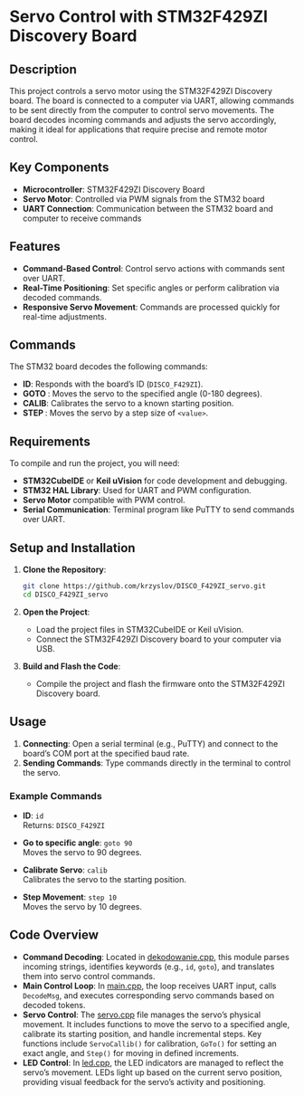 # **Servo Control with STM32F429ZI Discovery Board**

## Description
This project controls a servo motor using the STM32F429ZI Discovery board. The board is connected to a computer via UART, allowing commands to be sent directly from the computer to control servo movements. The board decodes incoming commands and adjusts the servo accordingly, making it ideal for applications that require precise and remote motor control.

## Key Components
- **Microcontroller**: STM32F429ZI Discovery Board
- **Servo Motor**: Controlled via PWM signals from the STM32 board
- **UART Connection**: Communication between the STM32 board and computer to receive commands

## Features
- **Command-Based Control**: Control servo actions with commands sent over UART.
- **Real-Time Positioning**: Set specific angles or perform calibration via decoded commands.
- **Responsive Servo Movement**: Commands are processed quickly for real-time adjustments.

## Commands
The STM32 board decodes the following commands:
- **ID**: Responds with the board’s ID (`DISCO_F429ZI`).
- **GOTO <angle>**: Moves the servo to the specified angle (0-180 degrees).
- **CALIB**: Calibrates the servo to a known starting position.
- **STEP <value>**: Moves the servo by a step size of `<value>`.

## Requirements
To compile and run the project, you will need:
- **STM32CubeIDE** or **Keil uVision** for code development and debugging.
- **STM32 HAL Library**: Used for UART and PWM configuration.
- **Servo Motor** compatible with PWM control.
- **Serial Communication**: Terminal program like PuTTY to send commands over UART.

## Setup and Installation
1. **Clone the Repository**:
   ```bash
   git clone https://github.com/krzyslov/DISCO_F429ZI_servo.git
   cd DISCO_F429ZI_servo
   ```

2. **Open the Project**:
   - Load the project files in STM32CubeIDE or Keil uVision.
   - Connect the STM32F429ZI Discovery board to your computer via USB.

3. **Build and Flash the Code**:
   - Compile the project and flash the firmware onto the STM32F429ZI Discovery board.

## Usage
1. **Connecting**: Open a serial terminal (e.g., PuTTY) and connect to the board’s COM port at the specified baud rate.
2. **Sending Commands**: Type commands directly in the terminal to control the servo.

### Example Commands
- **ID**: `id`  
  Returns: `DISCO_F429ZI`

- **Go to specific angle**: `goto 90`  
  Moves the servo to 90 degrees.

- **Calibrate Servo**: `calib`  
  Calibrates the servo to the starting position.

- **Step Movement**: `step 10`  
  Moves the servo by 10 degrees.

## Code Overview
- **Command Decoding**: Located in [dekodowanie.cpp](https://github.com/krzyslov/DISCO_F429ZI_servo/blob/main/dekodowanie.cpp), this module parses incoming strings, identifies keywords (e.g., `id`, `goto`), and translates them into servo control commands.
- **Main Control Loop**: In [main.cpp](https://github.com/krzyslov/DISCO_F429ZI_servo/blob/main/main.cpp), the loop receives UART input, calls `DecodeMsg`, and executes corresponding servo commands based on decoded tokens.
- **Servo Control**: The [servo.cpp](https://github.com/krzyslov/DISCO_F429ZI_servo/blob/main/servo.cpp) file manages the servo’s physical movement. It includes functions to move the servo to a specified angle, calibrate its starting position, and handle incremental steps. Key functions include `ServoCallib()` for calibration, `GoTo()` for setting an exact angle, and `Step()` for moving in defined increments.
- **LED Control**: In [led.cpp](https://github.com/krzyslov/DISCO_F429ZI_servo/blob/main/led.cpp), the LED indicators are managed to reflect the servo’s movement. LEDs light up based on the current servo position, providing visual feedback for the servo’s activity and positioning.
